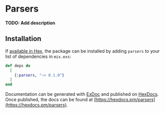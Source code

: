 # Parsers

**TODO: Add description**

## Installation

If [available in Hex](https://hex.pm/docs/publish), the package can be installed
by adding `parsers` to your list of dependencies in `mix.exs`:

```elixir
def deps do
  [
    {:parsers, "~> 0.1.0"}
  ]
end
```

Documentation can be generated with [ExDoc](https://github.com/elixir-lang/ex_doc)
and published on [HexDocs](https://hexdocs.pm). Once published, the docs can
be found at [https://hexdocs.pm/parsers](https://hexdocs.pm/parsers).

